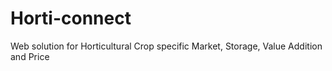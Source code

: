 # Horti-connect
Web solution for Horticultural Crop specific Market, Storage, Value Addition and Price

